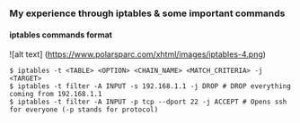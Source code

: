### My experience through iptables & some important commands

#### iptables commands format

![alt text] (https://www.polarsparc.com/xhtml/images/iptables-4.png)

```
$ iptables -t <TABLE> <OPTION> <CHAIN_NAME> <MATCH_CRITERIA> -j <TARGET>
$ iptables -t filter -A INPUT -s 192.168.1.1 -j DROP # DROP everything coming from 192.168.1.1
$ iptables -t filter -A INPUT -p tcp --dport 22 -j ACCEPT # Opens ssh for everyone (-p stands for protocol)
```
